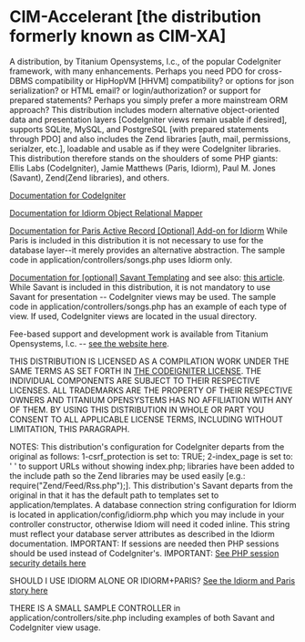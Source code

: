 CIM-Accelerant [the distribution formerly known as CIM-XA]
=========================================================

A distribution, by Titanium Opensystems, l.c., of the popular CodeIgniter framework, with many enhancements. Perhaps you need PDO 
for cross-DBMS compatibility or HipHopVM [HHVM] compatibility? or options for json serialization? or HTML email? or login/authorization? 
or support for prepared statements? Perhaps you simply prefer a more mainstream ORM approach? 
This distribution includes modern alternative object-oriented data and presentation layers [CodeIgniter views remain usable if desired], 
supports SQLite, MySQL, and PostgreSQL [with prepared statements through PDO] and also includes the Zend libraries 
[auth, mail, permissions, serialzer, etc.], loadable and usable as if they were CodeIgniter libraries. 
This distribution therefore stands on the shoulders of some PHP giants:  
Ellis Labs (CodeIgniter), Jamie Matthews (Paris, Idiorm), Paul M. Jones (Savant), Zend(Zend libraries), and others. 

<a href="http://ellislab.com/codeigniter/user-guide/toc.html">Documentation for CodeIgniter</a>

<a href="http://idiorm.readthedocs.org/en/latest/">Documentation for Idiorm Object Relational Mapper</a>

<a href="http://paris.readthedocs.org/en/latest/">Documentation for Paris Active Record [Optional] Add-on for Idiorm</a> While 
Paris is included in this distribution it is not necessary to use for the database layer--it merely provides an alternative 
abstraction. The sample code in application/controllers/songs.php uses Idiorm only.

<a href="http://phpsavant.com/docs/">Documentation for [optional] Savant Templating</a> and see also: 
<a href="http://devzone.zend.com/1542/creating-modular-template-based-interfaces-with-savant/">this article</a>. 
While Savant is included in this distribution, it is not mandatory to use Savant for presentation -- CodeIgniter views may be used. 
The sample code in application/controllers/songs.php has an example of each type of view. If used, CodeIgniter views are located 
in the usual directory.

Fee-based support and development work is available from Titanium Opensystems, l.c. -- <a href="//tinyurl.com/dbmsmax">see the website here</a>.

THIS DISTRIBUTION IS LICENSED AS A COMPILATION WORK UNDER THE SAME TERMS AS SET FORTH IN 
<A HREF="HTTP://ELLISLAB.COM/CODEIGNITER/USER-GUIDE/LICENSE.HTML">THE CODEIGNITER LICENSE</A>. THE INDIVIDUAL COMPONENTS ARE SUBJECT TO THEIR 
RESPECTIVE LICENSES. ALL TRADEMARKS ARE THE PROPERTY OF THEIR RESPECTIVE OWNERS AND TITANIUM OPENSYSTEMS HAS NO AFFILIATION WITH ANY OF THEM. 
BY USING THIS DISTRIBUTION IN WHOLE OR PART YOU CONSENT TO ALL APPLICABLE LICENSE TERMS, INCLUDING WITHOUT LIMITATION, THIS PARAGRAPH.

NOTES:
This distribution's configuration for CodeIgniter departs from the original as follows: 1-csrf_protection is set to: TRUE; 
2-index_page is set to: ' ' to support URLs without showing index.php; libraries have been added to the include path so the 
Zend libraries may be used easily [e.g.: require("Zend/Feed/Rss.php");]. This distribution's Savant departs from the original 
in that it has the default path to templates set to application/templates. A database connection string configuration for 
Idiorm is located in application/config/idiorm.php which you may include in your controller constructor, otherwise Idiom will 
need it coded inline. This string must reflect your database server attributes as described in the Idiorm documentation. 
IMPORTANT: If sessions are needed then PHP sessions should be used instead of CodeIgniter's. 
IMPORTANT: <a href="http://www.php.net/manual/en/session.security.php">See PHP session security details here</a>

SHOULD I USE IDIORM ALONE OR IDIORM+PARIS? <a href="http://j4mie.github.io/idiormandparis/">See the Idiorm and Paris story here</a>

THERE IS A SMALL SAMPLE CONTROLLER in application/controllers/site.php including examples of both Savant and CodeIgniter view usage.


 

